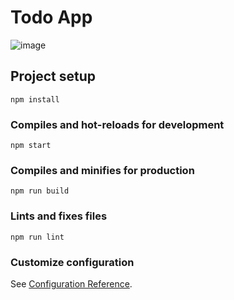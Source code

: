 # Todo App

![image](https://user-images.githubusercontent.com/112499444/188333162-74fabd7e-4484-49c5-8cfc-e137b1afc021.png)

## Project setup
```
npm install
```

### Compiles and hot-reloads for development
```
npm start
```

### Compiles and minifies for production
```
npm run build
```

### Lints and fixes files
```
npm run lint
```

### Customize configuration
See [Configuration Reference](https://cli.vuejs.org/config/).


